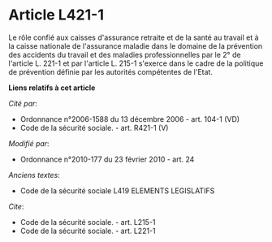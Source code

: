 # Article L421-1

Le rôle confié aux caisses d'assurance retraite et de la santé au travail et à la caisse nationale de l'assurance maladie
dans le domaine de la prévention des accidents du travail et des maladies professionnelles par le 2° de l'article L. 221-1 et
par l'article L. 215-1 s'exerce dans le cadre de la politique de prévention définie par les autorités compétentes de l'Etat.

**Liens relatifs à cet article**

_Cité par_:

  - Ordonnance n°2006-1588 du 13 décembre 2006 - art. 104-1 (VD)
  - Code de la sécurité sociale. - art. R421-1 (V)

_Modifié par_:

  - Ordonnance n°2010-177 du 23 février 2010 - art. 24

_Anciens textes_:

  - Code de la sécurité sociale L419 ELEMENTS LEGISLATIFS

_Cite_:

  - Code de la sécurité sociale. - art. L215-1
  - Code de la sécurité sociale. - art. L221-1
